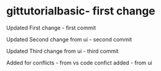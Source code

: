# gittutorialbasic- first change

Updated First change - first commit

Updated Second change from ui - second commit

Updated Third change from ui - third commit

Added for conflicts - from vs code
confict added - from ui

